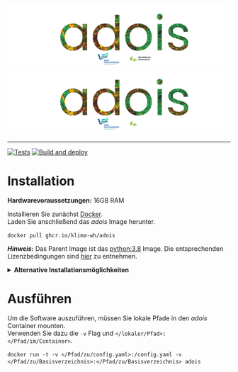 <!-- @author: Maryniak, Marius - Fachbereich Elektrotechnik, Westfälische Hochschule Gelsenkirchen -->

![adois](data/images/adois_logo_light_mode.svg#gh-light-mode-only)
![adois](data/images/adois_logo_dark_mode.svg#gh-dark-mode-only)

---

[![Tests](https://github.com/KLIMA-WH/adois_app/actions/workflows/tests.yaml/badge.svg)](https://github.com/KLIMA-WH/adois_app/actions/workflows/tests.yaml)
[![Build and deploy](https://github.com/KLIMA-WH/adois_app/actions/workflows/build_and_deploy.yaml/badge.svg)](https://github.com/KLIMA-WH/adois_app/actions/workflows/build_and_deploy.yaml)

# Installation

**Hardwarevoraussetzungen:** 16GB RAM

Installieren Sie zunächst [Docker](https://www.docker.com/products/docker-desktop "Get Docker").  
Laden Sie anschließend das *adois* Image herunter.

```
docker pull ghcr.io/klima-wh/adois
```

***Hinweis:*** Das Parent Image ist das [python:3.8](https://hub.docker.com/_/python "Docker Hub - Python") Image.
Die entsprechenden Lizenzbedingungen sind [hier](https://hub.docker.com/_/python "Docker Hub - Python") zu entnehmen.

<details>
<summary><b>Alternative Installationsmöglichkeiten</b></summary>

## Docker Build From Source

Installieren Sie zunächst [Docker](https://www.docker.com/products/docker-desktop "Get Docker").  
Laden Sie anschließend das *adois* Repository in ein beliebiges Arbeitsverzeichnis herunter.

```
git clone https://github.com/klima-wh/adois
```

Wechseln Sie in das Verzeichnis und erstellen Sie nun das *adois* Image.

```
docker build -t adois .
```

## Virtual Environment

Installieren Sie zunächst [Python 3.8](https://www.python.org/downloads "Get Python").  
Laden Sie anschließend das adois Repository in ein beliebiges Arbeitsverzeichnis herunter.

```
git clone https://github.com/klima-wh/adois
```

Wechseln Sie in das Verzeichnis und erstellen Sie nun eine Virtual Environment.

```
python3 -m venv venv
```

Aktivieren Sie die Virtual Environment.  
**Mac/ Linux:**

```
source venv/bin/activate
```

**Windows:**

```
venv\Scripts\activate.bat
```

Installieren Sie die Packages.

```
pip install -r requirements.txt
```

</details>

# Ausführen

Um die Software auszuführen, müssen Sie lokale Pfade in den *adois* Container mounten.  
Verwenden Sie dazu die `-v` Flag und `</lokaler/Pfad>:</Pfad/im/Container>`.

```
docker run -t -v </Pfad/zu/config.yaml>:/config.yaml -v </Pfad/zu/Basisverzeichnis>:</Pfad/zu/Basisverzeichnis> adois
```